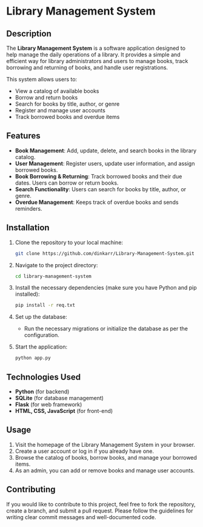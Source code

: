 # Library Management System

## Description

The **Library Management System** is a software application designed to help manage the daily operations of a library. It provides a simple and efficient way for library administrators and users to manage books, track borrowing and returning of books, and handle user registrations.

This system allows users to:
- View a catalog of available books
- Borrow and return books
- Search for books by title, author, or genre
- Register and manage user accounts
- Track borrowed books and overdue items

## Features

- **Book Management**: Add, update, delete, and search books in the library catalog.
- **User Management**: Register users, update user information, and assign borrowed books.
- **Book Borrowing & Returning**: Track borrowed books and their due dates. Users can borrow or return books.
- **Search Functionality**: Users can search for books by title, author, or genre.
- **Overdue Management**: Keeps track of overdue books and sends reminders.

## Installation

1. Clone the repository to your local machine:
    ```bash
    git clone https://github.com/dinkarr/Library-Management-System.git
    ```

2. Navigate to the project directory:
    ```bash
    cd library-management-system
    ```

3. Install the necessary dependencies (make sure you have Python and pip installed):
    ```bash
    pip install -r req.txt
    ```

4. Set up the database:
    - Run the necessary migrations or initialize the database as per the configuration.

5. Start the application:
    ```bash
    python app.py
    ```

## Technologies Used

- **Python** (for backend)
- **SQLite** (for database management)
- **Flask** (for web framework)
- **HTML, CSS, JavaScript** (for front-end)

## Usage

1. Visit the homepage of the Library Management System in your browser.
2. Create a user account or log in if you already have one.
3. Browse the catalog of books, borrow books, and manage your borrowed items.
4. As an admin, you can add or remove books and manage user accounts.

## Contributing

If you would like to contribute to this project, feel free to fork the repository, create a branch, and submit a pull request. Please follow the guidelines for writing clear commit messages and well-documented code.
